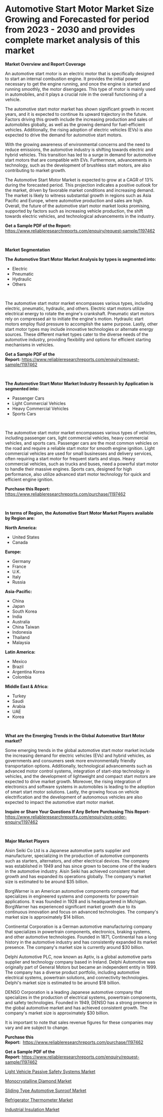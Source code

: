 <p><h1>Automotive Start Motor Market Size Growing and Forecasted for period from 2023 - 2030 and provides complete market analysis of this market</h1></p><p><strong>Market Overview and Report Coverage</strong></p>
<p><p>An automotive start motor is an electric motor that is specifically designed to start an internal combustion engine. It provides the initial power necessary to get the engine running, and once the engine is started and running smoothly, the motor disengages. This type of motor is mainly used in automobiles, and it plays a crucial role in the overall functioning of a vehicle.</p><p>The automotive start motor market has shown significant growth in recent years, and it is expected to continue its upward trajectory in the future. Factors driving this growth include the increasing production and sales of automobiles globally, as well as the growing demand for fuel-efficient vehicles. Additionally, the rising adoption of electric vehicles (EVs) is also expected to drive the demand for automotive start motors.</p><p>With the growing awareness of environmental concerns and the need to reduce emissions, the automotive industry is shifting towards electric and hybrid vehicles. This transition has led to a surge in demand for automotive start motors that are compatible with EVs. Furthermore, advancements in technology, such as the development of brushless start motors, are also contributing to market growth.</p><p>The Automotive Start Motor Market is expected to grow at a CAGR of 13% during the forecasted period. This projection indicates a positive outlook for the market, driven by favorable market conditions and increasing demand. The market is likely to witness substantial growth in regions such as Asia Pacific and Europe, where automotive production and sales are high. Overall, the future of the automotive start motor market looks promising, supported by factors such as increasing vehicle production, the shift towards electric vehicles, and technological advancements in the industry.</p></p>
<p><strong>Get a Sample PDF of the Report:</strong> <a href="https://www.reliableresearchreports.com/enquiry/request-sample/1197462">https://www.reliableresearchreports.com/enquiry/request-sample/1197462</a></p>
<p>&nbsp;</p>
<p><strong>Market Segmentation</strong></p>
<p><strong>The Automotive Start Motor Market Analysis by types is segmented into:</strong></p>
<p><ul><li>Electric</li><li>Pneumatic</li><li>Hydraulic</li><li>Others</li></ul></p>
<p>&nbsp;</p>
<p><p>The automotive start motor market encompasses various types, including electric, pneumatic, hydraulic, and others. Electric start motors utilize electrical energy to rotate the engine's crankshaft. Pneumatic start motors rely on compressed air to initiate the engine's motion. Hydraulic start motors employ fluid pressure to accomplish the same purpose. Lastly, other start motor types may include innovative technologies or alternate energy sources. These different market types cater to the diverse needs of the automotive industry, providing flexibility and options for efficient starting mechanisms in vehicles.</p></p>
<p><strong>Get a Sample PDF of the Report:</strong>&nbsp;<a href="https://www.reliableresearchreports.com/enquiry/request-sample/1197462">https://www.reliableresearchreports.com/enquiry/request-sample/1197462</a></p>
<p>&nbsp;</p>
<p><strong>The Automotive Start Motor Market Industry Research by Application is segmented into:</strong></p>
<p><ul><li>Passenger Cars</li><li>Light Commercial Vehicles</li><li>Heavy Commercial Vehicles</li><li>Sports Cars</li></ul></p>
<p>&nbsp;</p>
<p><p>The automotive start motor market encompasses various types of vehicles, including passenger cars, light commercial vehicles, heavy commercial vehicles, and sports cars. Passenger cars are the most common vehicles on the road and require a reliable start motor for smooth engine ignition. Light commercial vehicles are used for small businesses and delivery services, often requiring a start motor for frequent starts and stops. Heavy commercial vehicles, such as trucks and buses, need a powerful start motor to handle their massive engines. Sports cars, designed for high performance, also utilize advanced start motor technology for quick and efficient engine ignition.</p></p>
<p><strong>Purchase this Report:</strong>&nbsp; <a href="https://www.reliableresearchreports.com/purchase/1197462">https://www.reliableresearchreports.com/purchase/1197462</a></p>
<p>&nbsp;</p>
<p><strong>In terms of Region, the Automotive Start Motor Market Players available by Region are:</strong></p>
<p>
    <p> <strong> North America: </strong>
        <ul>
            <li>United States</li>
            <li>Canada</li>
        </ul>
        </p> 
    <p> <strong> Europe: </strong>
        <ul>
            <li>Germany</li>
            <li>France</li>
            <li>U.K.</li>
            <li>Italy</li>
            <li>Russia</li>
        </ul>
        </p> 
    <p> <strong> Asia-Pacific: </strong>
        <ul>
            <li>China</li>
            <li>Japan</li>
            <li>South Korea</li>
            <li>India</li>
            <li>Australia</li>
            <li>China Taiwan</li>
            <li>Indonesia</li>
            <li>Thailand</li>
            <li>Malaysia</li>
        </ul>
        </p> 
    <p> <strong> Latin America: </strong>
        <ul>
            <li>Mexico</li>
            <li>Brazil</li>
            <li>Argentina Korea</li>
            <li>Colombia</li>
        </ul>
        </p> 
    <p> <strong> Middle East & Africa: </strong>
        <ul>
            <li>Turkey</li>
            <li>Saudi</li>
            <li>Arabia</li>
            <li>UAE</li>
            <li>Korea</li>
        </ul>
    </p>
    </p>
<p>&nbsp;</p>
<p><strong>What are the Emerging Trends in the Global Automotive Start Motor market?</strong></p>
<p><p>Some emerging trends in the global automotive start motor market include the increasing demand for electric vehicles (EVs) and hybrid vehicles, as governments and consumers seek more environmentally friendly transportation options. Additionally, technological advancements such as advanced motor control systems, integration of start-stop technology in vehicles, and the development of lightweight and compact start motors are expected to drive market growth. Moreover, the rising integration of electronics and software systems in automobiles is leading to the adoption of smart start motor solutions. Lastly, the growing focus on vehicle electrification and the development of autonomous vehicles are also expected to impact the automotive start motor market.</p></p>
<p><strong>Inquire or Share Your Questions If Any Before Purchasing This Report</strong>- <a href="https://www.reliableresearchreports.com/enquiry/pre-order-enquiry/1197462">https://www.reliableresearchreports.com/enquiry/pre-order-enquiry/1197462</a></p>
<p>&nbsp;</p>
<p><strong>Major Market Players</strong></p>
<p><p>Aisin Seiki Co Ltd is a Japanese automotive parts supplier and manufacturer, specializing in the production of automotive components such as starters, alternators, and other electrical devices. The company was established in 1949 and has since grown to become one of the leaders in the automotive industry. Aisin Seiki has achieved consistent market growth and has expanded its operations globally. The company's market size is estimated to be around $35 billion.</p><p>BorgWarner is an American automotive components company that specializes in engineered systems and components for powertrain applications. It was founded in 1928 and is headquartered in Michigan. BorgWarner has experienced significant market growth due to its continuous innovation and focus on advanced technologies. The company's market size is approximately $14 billion.</p><p>Continental Corporation is a German automotive manufacturing company that specializes in powertrain components, electronics, braking systems, and other automotive technologies. Founded in 1871, Continental has a long history in the automotive industry and has consistently expanded its market presence. The company's market size is currently around $30 billion.</p><p>Delphi Automotive PLC, now known as Aptiv, is a global automotive parts supplier and technology company based in Ireland. Delphi Automotive was originally part of General Motors but became an independent entity in 1999. The company has a diverse product portfolio, including automotive electrical systems, powertrain solutions, and connectivity technologies. Delphi's market size is estimated to be around $18 billion.</p><p>DENSO Corporation is a leading Japanese automotive company that specializes in the production of electrical systems, powertrain components, and safety technologies. Founded in 1949, DENSO has a strong presence in the global automotive market and has achieved consistent growth. The company's market size is approximately $30 billion.</p><p>It is important to note that sales revenue figures for these companies may vary and are subject to change.</p></p>
<p><strong>Purchase this Report:</strong>&nbsp;&nbsp;<a href="https://www.reliableresearchreports.com/purchase/1197462">https://www.reliableresearchreports.com/purchase/1197462</a></p>
<p></p>
<p><strong>Get a Sample PDF of the Report:</strong>&nbsp;<a href="https://www.reliableresearchreports.com/enquiry/request-sample/1197462">https://www.reliableresearchreports.com/enquiry/request-sample/1197462</a></p>
<p><p><a href="https://github.com/AKSHATREPORTPRIME/Market-Research-Report-List-1/blob/main/light-vehicle-passive-safety-systems-market.md">Light Vehicle Passive Safety Systems Market</a></p><p><a href="https://www.linkedin.com/pulse/monocrystalline-diamond-market-size-growth-forecast-from-rv8gc/">Monocrystalline Diamond Market</a></p><p><a href="https://github.com/lilstefpacute/Market-Research-Report-List-1/blob/main/sliding-type-automotive-sunroof-market.md">Sliding Type Automotive Sunroof Market</a></p><p><a href="https://medium.com/@charvi.reportprime/refrigerator-thermometer-market-size-reveals-the-best-marketing-channels-in-global-industry-85161502cd31">Refrigerator Thermometer Market</a></p><p><a href="https://www.linkedin.com/pulse/industrial-insulation-market-insights-players-forecast-till-koruc/">Industrial Insulation Market</a></p></p>